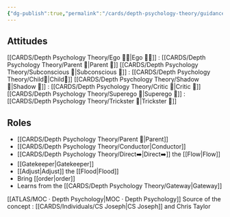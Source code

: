 ```yaml
---
{"dg-publish":true,"permalink":"/cards/depth-psychology-theory/guidance-function/","noteIcon":"","created":"2023-01-06T19:41:31.006+01:00","updated":"2023-04-20T22:34:42.949+02:00"}
---
```



## Attitudes
[[CARDS/Depth Psychology Theory/Ego 🙋‍♂️\|Ego 🙋‍♂️]] : [[CARDS/Depth Psychology Theory/Parent 🤨\|Parent 🤨]] 
[[CARDS/Depth Psychology Theory/Subconscious 🤸\|Subconscious 🤸]] : [[CARDS/Depth Psychology Theory/Child👼\|Child👼]]
[[CARDS/Depth Psychology Theory/Shadow 👤\|Shadow 👤]] : [[CARDS/Depth Psychology Theory/Critic 🤔\|Critic 🤔]]
[[CARDS/Depth Psychology Theory/Superego 👹\|Superego 👹]] : [[CARDS/Depth Psychology Theory/Trickster 🤡\|Trickster 🤡]]

## Roles
- [[CARDS/Depth Psychology Theory/Parent 🤨\|Parent]]
- [[CARDS/Depth Psychology Theory/Conductor\|Conductor]]
- [[CARDS/Depth Psychology Theory/Direct➡️\|Direct➡️]] the [[Flow\|Flow]]
- [[Gatekeeper\|Gatekeeper]]
- [[Adjust\|Adjust]] the [[Flood\|Flood]]
- Bring [[order\|order]]
- Learns from the [[CARDS/Depth Psychology Theory/Gateway\|Gateway]]


[[ATLAS/MOC · Depth Psychology\|MOC · Depth Psychology]]
Source of the concept : [[CARDS/Individuals/CS Joseph\|CS Joseph]] and Chris Taylor